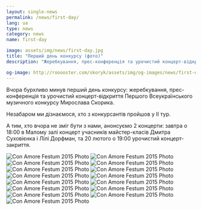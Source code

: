 ```yaml
---
layout: single-news
permalink: /news/first-day/
lang: ua
type: news
category: news
name: first-day

image: assets/img/news/first-day.jpg
title: "Перший день конкурсу (фото)"
description: "Жеребкування, прес-конференція та урочистий концерт-відкриття Першого Всеукраїнського музичного конкурсу Мирослава Скорика"

og-image: http://rooooster.com/skoryk/assets/img/og-images/news/first-day.jpg
---
```


Вчора бурхливо минув перший день конкурсу: жеребкування, прес-конференція та урочистий концерт-відкриття Першого Всеукраїнського музичного конкурсу Мирослава Скорика.

Незабаром ми дізнаємося, хто з конкурсантів пройшов у ІІ тур.

А тим, хто вчора не зміг бути з нами, анонсуємо 2 концерти: завтра о 18:00 в Малому залі концерт учасників майстер-класів Дмитра Суховієнка і Лілі Дорфман, та 20 лютого о 19:00 урочистий концерт-закриття.

<div class="gallery">
    <div class="fotorama">
        <img src="{{ site.baseurl }}/assets/img/news/first-day/01.jpg" alt="Con Amore Festum 2015 Photo">
        <img src="{{ site.baseurl }}/assets/img/news/first-day/02.jpg" alt="Con Amore Festum 2015 Photo">
        <img src="{{ site.baseurl }}/assets/img/news/first-day/03.jpg" alt="Con Amore Festum 2015 Photo">
        <img src="{{ site.baseurl }}/assets/img/news/first-day/04.jpg" alt="Con Amore Festum 2015 Photo">
        <img src="{{ site.baseurl }}/assets/img/news/first-day/05.jpg" alt="Con Amore Festum 2015 Photo">
        <img src="{{ site.baseurl }}/assets/img/news/first-day/06.jpg" alt="Con Amore Festum 2015 Photo">
        <img src="{{ site.baseurl }}/assets/img/news/first-day/07.jpg" alt="Con Amore Festum 2015 Photo">
        <img src="{{ site.baseurl }}/assets/img/news/first-day/08.jpg" alt="Con Amore Festum 2015 Photo">
        <img src="{{ site.baseurl }}/assets/img/news/first-day/09.jpg" alt="Con Amore Festum 2015 Photo">
        <img src="{{ site.baseurl }}/assets/img/news/first-day/10.jpg" alt="Con Amore Festum 2015 Photo">
        <img src="{{ site.baseurl }}/assets/img/news/first-day/11.jpg" alt="Con Amore Festum 2015 Photo">
        <img src="{{ site.baseurl }}/assets/img/news/first-day/12.jpg" alt="Con Amore Festum 2015 Photo">
        <img src="{{ site.baseurl }}/assets/img/news/first-day/13.jpg" alt="Con Amore Festum 2015 Photo">
        <img src="{{ site.baseurl }}/assets/img/news/first-day/14.jpg" alt="Con Amore Festum 2015 Photo">
        <img src="{{ site.baseurl }}/assets/img/news/first-day/15.jpg" alt="Con Amore Festum 2015 Photo">
    </div>
</div>
